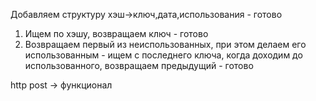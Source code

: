 Добавляем структуру хэш->ключ,дата,использования - готово

1) Ищем по хэшу, возвращаем ключ - готово
2) Возвращаем первый из неиспользованных, при этом делаем его использованным - ищем с последнего ключа, когда доходим до использованного, возвращаем предыдущий - готово

http post -> функционал

 
